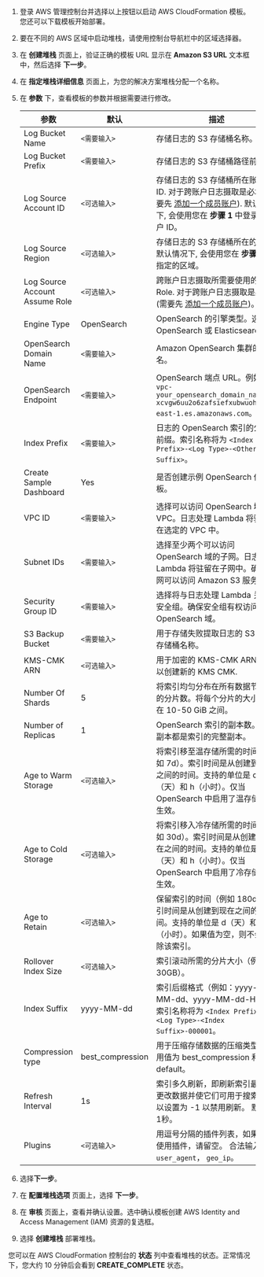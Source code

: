 1. 登录 AWS 管理控制台并选择以上按钮以启动 AWS CloudFormation 模板。您还可以下载模板开始部署。

2. 要在不同的 AWS 区域中启动堆栈，请使用控制台导航栏中的区域选择器。

3. 在 **创建堆栈** 页面上，验证正确的模板 URL 显示在 **Amazon S3 URL** 文本框中，然后选择 **下一步**。

4. 在 **指定堆栈详细信息** 页面上，为您的解决方案堆栈分配一个名称。

5. 在 **参数** 下，查看模板的参数并根据需要进行修改。

    | 参数                             | 默认         | 描述                                                                                                            |
    |------------|---------------------------------------------------------------------------------------------------------------|----------------------------------------------------------------------------------------------------------|
    | Log Bucket Name                | `<需要输入>`   | 存储日志的 S3 存储桶名称。                                                                                               |
    | Log Bucket Prefix              | `<需要输入>`   | 存储日志的 S3 存储桶路径前缀。                                                                                             |
    | Log Source Account ID          | `<可选输入>`   | 存储日志的 S3 存储桶所在账户 ID. 对于跨账户日志摄取是必填 (需要先 [添加一个成员账户](../link-account/index.md)). 默认情况下, 会使用您在 **步骤 1** 中登录的账户 ID。 |
    | Log Source Region              | `<可选输入>`   | 存储日志的 S3 存储桶所在的区域. 默认情况下, 会使用您在 **步骤 2** 中指定的区域。                                                               |
    | Log Source Account Assume Role | `<可选输入>`   | 跨账户日志摄取所需要使用的 IAM Role. 对于跨账户日志摄取是必填 (需要先 [添加一个成员账户](../link-account/index.md))。                              |
    | Engine Type                    | OpenSearch | OpenSearch 的引擎类型。选择 OpenSearch 或 Elasticsearch。                                                               |
    | OpenSearch Domain Name         | `<需要输入>`   | Amazon OpenSearch 集群的域名。                                                                                      |
    | OpenSearch Endpoint            | `<需要输入>`   | OpenSearch 端点 URL。例如，`vpc-your_opensearch_domain_name-xcvgw6uu2o6zafsiefxubwuohe.us-east-1.es.amazonaws.com`。 |
    | Index Prefix                   | `<需要输入>`   | 日志的 OpenSearch 索引的公共前缀。索引名称将为 `<Index Prefix>-<Log Type>-<Other Suffix>`。                                       |
    | Create Sample Dashboard        | Yes        | 是否创建示例 OpenSearch 仪表板。                                                                                        |
    | VPC ID                         | `<需要输入>`   | 选择可以访问 OpenSearch 域的 VPC。日志处理 Lambda 将驻留在选定的 VPC 中。                                                           |
    | Subnet IDs                     | `<需要输入>`   | 选择至少两个可以访问 OpenSearch 域的子网。日志处理 Lambda 将驻留在子网中。确保子网可以访问 Amazon S3 服务。                                         |
    | Security Group ID              | `<需要输入>`   | 选择将与日志处理 Lambda 关联的安全组。确保安全组有权访问 OpenSearch 域。                                                                |
    | S3 Backup Bucket               | `<需要输入>`   | 用于存储失败提取日志的 S3 备份存储桶名称。                                                                                       |
    | KMS-CMK ARN                | `<可选输入>`   | 用于加密的 KMS-CMK ARN. 留空以创建新的 KMS CMK.                                                                           |
    | Number Of Shards               | 5          | 将索引均匀分布在所有数据节点上的分片数。将每个分片的大小保持在 10-50 GiB 之间。                                                                 |
    | Number of Replicas             | 1          | OpenSearch 索引的副本数。每个副本都是索引的完整副本。                                                                              |
    | Age to Warm Storage           | `<可选输入>` | 将索引移至温存储所需的时间（例如 7d）。索引时间是从创建到现在之间的时间。支持的单位是 d（天）和 h（小时）。仅当OpenSearch 中启用了温存储时才生效。                                                        |
    | Age to Cold Storage           | `<可选输入>` | 将索引移入冷存储所需的时间（例如 30d）。索引时间是从创建到现在之间的时间。支持的单位是 d（天）和 h（小时）。仅当 OpenSearch 中启用了冷存储时才生效。                                                         |
    | Age to Retain                 | `<可选输入>` | 保留索引的时间（例如 180d）。索引时间是从创建到现在之间的时间。支持的单位是 d（天）和 h（小时）。如果值为空，则不会删除该索引。                                                                                 |
    | Rollover Index Size                 | `<可选输入>` | 索引滚动所需的分片大小（例如 30GB）。                                                                               |
    | Index Suffix                 | yyyy-MM-dd | 索引后缀格式（例如：yyyy-MM-dd、yyyy-MM-dd-HH）。索引名称将为 `<Index Prefix>-<Log Type>-<Index Suffix>-000001`。                                                                                 |
    | Compression type                 | best_compression | 用于压缩存储数据的压缩类型。 可用值为 best_compression 和 default。                                                                           |
    | Refresh Interval                 | 1s | 索引多久刷新，即刷新索引最近的更改数据并使它们可用于搜索。 可以设置为 -1 以禁用刷新。 默认为 1秒。                                                                                 |
    | Plugins | `<可选输入>`   | 用逗号分隔的插件列表，如果无需使用插件，请留空。 合法输入为 `user_agent`， `geo_ip`。                                                        |

6. 选择**下一步**。

7. 在 **配置堆栈选项** 页面上，选择 **下一步**。

8. 在 **审核** 页面上，查看并确认设置。选中确认模板创建 AWS Identity and Access Management (IAM) 资源的复选框。

9. 选择 **创建堆栈** 部署堆栈。

您可以在 AWS CloudFormation 控制台的 **状态** 列中查看堆栈的状态。正常情况下，您大约 10 分钟后会看到 **CREATE_COMPLETE** 状态。